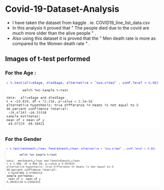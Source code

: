# Covid-19-Dataset-Analysis
- I have taken the dataset from kaggle . ie. COVID19_line_list_data.csv
- In this analysis it proved that " The people died due to the covid are much more older than the alive people " .
- Also using this dataset it is proved that the " Men death rate is more as compared to the Women death rate " .


## Images of t-test performed
### For the Age :
![For the Age](https://github.com/AboutmeAshu/Covid-19-Dataset-Analysis/blob/master/t-test_for_old.PNG?raw=true)

### For the Gender
![For the Age](https://github.com/AboutmeAshu/Covid-19-Dataset-Analysis/blob/master/t-test_for_MW.PNG?raw=true)
